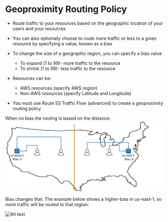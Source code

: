 # Geoproximity Routing Policy

- Route traffic to your resources based on the geographic location of your users and your resources
- You can also optionally choose to route more traffic or less to a given resource by specifying a value, known as a bias
- To change the size of a geographic region, you can specify a bias value
    - To expand (1 to 99)- more traffic to the resource
    - To shrink (1 to 99)- less traffic to the resource

- Resources can be:
    - AWS resources (specify AWS region)
    - Non-AWS resources (specify Latitude and Longitude)

- You must use Route 53 Traffic Flow (advanced) to create a geoproximity routing policy


When no bias the routing is based on the distance:
![Alt text](images/geoproximity-nobias.png)

Bias changes that. The example below shows a higher-bias in us-east-1, so more traffic will be routed to that region:

![Alt text](image.png)

